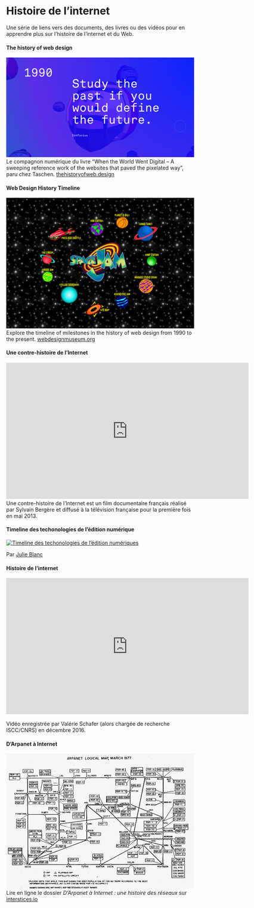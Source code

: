 # Histoire de l’internet



Une série de liens vers des documents, des livres ou des vidéos pour en apprendre plus sur l’histoire de l’internet et du Web.

#### The history of web design

[![thehistoryofweb.design](thehistoryofweb.design.png)](https://thehistoryofweb.design/)
Le compagnon numérique du livre “When the World Went Digital – A sweeping reference work of the websites that paved the pixelated way”, paru  chez Taschen.
[thehistoryofweb.design](https://thehistoryofweb.design/)


#### Web Design History Timeline
[![Space Jam](spacejam.png)](https://www.webdesignmuseum.org/web-design-history)
Explore the timeline of milestones in the history of web design from 1990 to the present.
[webdesignmuseum.org](https://www.webdesignmuseum.org/web-design-history)

#### Une contre-histoire de l’Internet

<iframe width="650" height="365" sandbox="allow-same-origin allow-scripts" src="https://peertube.fr/videos/embed/998405f2-45b1-466a-8178-292ad74597d2" frameborder="0" allowfullscreen></iframe>
Une contre-histoire de l’Internet est un film documentaire français réalisé par Sylvain Bergère et diffusé à la télévision française pour la première fois en mai 2013.

#### Timeline des techonologies de l’édition numérique

[![Timeline des techonologies de l’édition numériques](20190209-timeline-punlishing.png)](20190209-timeline-punlishing.png)

Par [Julie Blanc](http://julie-blanc.fr/)


#### Histoire de l’internet

<iframe width="650" height="365" src="https://www.youtube.com/embed/sHLauYXS0ME" frameborder="0" allow="accelerometer; autoplay; encrypted-media; gyroscope; picture-in-picture" allowfullscreen></iframe>

Vidéo enregistrée par Valérie Schafer (alors chargée de recherche ISCC/CNRS) en décembre 2016.

#### D’Arpanet à Internet

[![Arpanet, 1977](Arpanet_logical_map_march_1977.png)](https://interstices.info/dossier/darpanet-a-internet-une-histoire-des-reseaux/)
Lire en ligne le dossier *D’Arpanet à Internet : une histoire des réseaux* sur [interstices.io](https://interstices.info/dossier/darpanet-a-internet-une-histoire-des-reseaux/)
